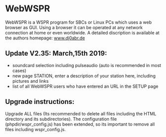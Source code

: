# WebWSPR
WebWSPR is a WSPR program for SBCs or Linux PCs which uses a web browser as GUI.
Using a browser it can be operated at any network connection at home or even worldwide.
A detailed discription is available at the authors homepage: www.dj0abr.de

Update V2.35: March,15th 2019:
------------------------
- soundcard selection including pulseaudio (auto is recommended in most cases)
- new page STATION, enter a description of your station here, including pictures and links
- list of all WebWSPR users who have entered an URL in the SETUP page

Upgrade instructions:
---------------------
Upgrade ALL files (Its recommended to delete all files including the HTML directory and its subdirectories).
The configuration file (phpdir/wspr_config.js) has been extended, so its important to remove all files including wspr_config.js.
